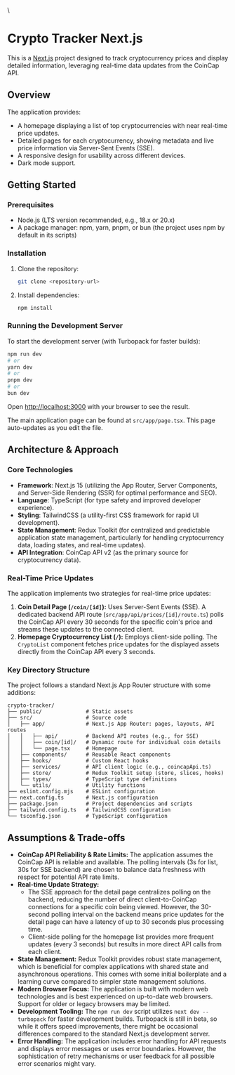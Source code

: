 \
# Crypto Tracker Next.js

This is a [Next.js](https://nextjs.org/) project designed to track cryptocurrency prices and display detailed information, leveraging real-time data updates from the CoinCap API.

## Overview

The application provides:
- A homepage displaying a list of top cryptocurrencies with near real-time price updates.
- Detailed pages for each cryptocurrency, showing metadata and live price information via Server-Sent Events (SSE).
- A responsive design for usability across different devices.
- Dark mode support.

## Getting Started

### Prerequisites

- Node.js (LTS version recommended, e.g., 18.x or 20.x)
- A package manager: npm, yarn, pnpm, or bun (the project uses npm by default in its scripts)

### Installation

1.  Clone the repository:
    ```bash
    git clone <repository-url>
    ```
2.  Install dependencies:
    ```bash
    npm install
    ```

### Running the Development Server

To start the development server (with Turbopack for faster builds):

```bash
npm run dev
# or
yarn dev
# or
pnpm dev
# or
bun dev
```

Open [http://localhost:3000](http://localhost:3000) with your browser to see the result.

The main application page can be found at `src/app/page.tsx`. This page auto-updates as you edit the file.

## Architecture & Approach

### Core Technologies
-   **Framework**: Next.js 15 (utilizing the App Router, Server Components, and Server-Side Rendering (SSR) for optimal performance and SEO).
-   **Language**: TypeScript (for type safety and improved developer experience).
-   **Styling**: TailwindCSS (a utility-first CSS framework for rapid UI development).
-   **State Management**: Redux Toolkit (for centralized and predictable application state management, particularly for handling cryptocurrency data, loading states, and real-time updates).
-   **API Integration**: CoinCap API v2 (as the primary source for cryptocurrency data).

### Real-Time Price Updates
The application implements two strategies for real-time price updates:
1.  **Coin Detail Page (`/coin/[id]`):** Uses Server-Sent Events (SSE). A dedicated backend API route (`src/app/api/prices/[id]/route.ts`) polls the CoinCap API every 30 seconds for the specific coin's price and streams these updates to the connected client.
2.  **Homepage Cryptocurrency List (`/`):** Employs client-side polling. The `CryptoList` component fetches price updates for the displayed assets directly from the CoinCap API every 3 seconds.

### Key Directory Structure
The project follows a standard Next.js App Router structure with some additions:
```
crypto-tracker/
├── public/              # Static assets
├── src/                 # Source code
│   ├── app/             # Next.js App Router: pages, layouts, API routes
│   │   ├── api/         # Backend API routes (e.g., for SSE)
│   │   ├── coin/[id]/   # Dynamic route for individual coin details
│   │   └── page.tsx     # Homepage
│   ├── components/      # Reusable React components
│   ├── hooks/           # Custom React hooks
│   ├── services/        # API client logic (e.g., coincapApi.ts)
│   ├── store/           # Redux Toolkit setup (store, slices, hooks)
│   ├── types/           # TypeScript type definitions
│   └── utils/           # Utility functions
├── eslint.config.mjs    # ESLint configuration
├── next.config.ts       # Next.js configuration
├── package.json         # Project dependencies and scripts
├── tailwind.config.ts   # TailwindCSS configuration
└── tsconfig.json        # TypeScript configuration
```

## Assumptions & Trade-offs

-   **CoinCap API Reliability & Rate Limits:** The application assumes the CoinCap API is reliable and available. The polling intervals (3s for list, 30s for SSE backend) are chosen to balance data freshness with respect for potential API rate limits.
-   **Real-time Update Strategy:**
    *   The SSE approach for the detail page centralizes polling on the backend, reducing the number of direct client-to-CoinCap connections for a specific coin being viewed. However, the 30-second polling interval on the backend means price updates for the detail page can have a latency of up to 30 seconds plus processing time.
    *   Client-side polling for the homepage list provides more frequent updates (every 3 seconds) but results in more direct API calls from each client.
-   **State Management:** Redux Toolkit provides robust state management, which is beneficial for complex applications with shared state and asynchronous operations. This comes with some initial boilerplate and a learning curve compared to simpler state management solutions.
-   **Modern Browser Focus:** The application is built with modern web technologies and is best experienced on up-to-date web browsers. Support for older or legacy browsers may be limited.
-   **Development Tooling:** The `npm run dev` script utilizes `next dev --turbopack` for faster development builds. Turbopack is still in beta, so while it offers speed improvements, there might be occasional differences compared to the standard Next.js development server.
-   **Error Handling:** The application includes error handling for API requests and displays error messages or uses error boundaries. However, the sophistication of retry mechanisms or user feedback for all possible error scenarios might vary.
